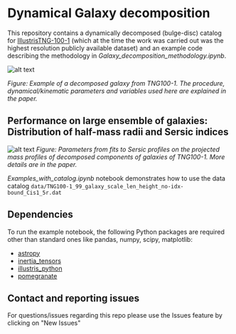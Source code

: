 # Dynamical Galaxy decomposition
 


This repository contains a dynamically decomposed (bulge-disc) catalog for  [IllustrisTNG-100-1](https://www.tng-project.org/) (which at the time the work was carried out was the highest resolution publicly available dataset) and an example code describing the methodology in *Galaxy_decomposition_methodology.ipynb*.  
 


![alt text](https://github.com/McWilliamsCenter/gal_decomp_paper/blob/main/figs/mc_image.png?raw=true)

*Figure: Example of a decomposed galaxy from TNG100-1. The procedure, dynamical/kinematic parameters and variables used here are explained in the paper.*

## Performance on large ensemble of galaxies: Distribution of half-mass radii and Sersic indices
 

![alt text](https://github.com/McWilliamsCenter/gal_decomp_paper/blob/main/figs/sersic.png?raw=true)
*Figure: Parameters from fits to Sersic profiles on the projected mass profiles of decomposed components of galaxies of TNG100-1. More details are in the paper.*
 
*Examples_with_catalog.ipynb* notebook demonstrates how to use the data catalog `data/TNG100-1_99_galaxy_scale_len_height_no-idx-bound_Cis1_5r.dat`
 

 
## Dependencies

To run the example notebook, the following Python packages are required other than standard ones like pandas, numpy, scipy, matplotlib:

* [astropy](http://www.astropy.org)
* [inertia_tensors](https://github.com/duncandc/inertia_tensors/edit/master/README.md)
* [illustris_python](https://bitbucket.org/illustris/illustris_python)
* [pomegranate](https://pomegranate.readthedocs.io/en/latest/)


## Contact and reporting issues
For questions/issues regarding this repo please use the Issues feature by clicking on "New Issues"
